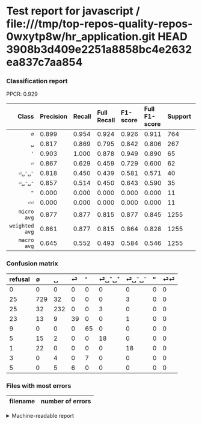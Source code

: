 # Test report for javascript / file:///tmp/top-repos-quality-repos-0wxytp8w/hr_application.git HEAD 3908b3d409e2251a8858bc4e2632ea837c7aa854

### Classification report

PPCR: 0.929

| Class | Precision | Recall | Full Recall | F1-score | Full F1-score | Support | Full Support | PPCR |
|------:|:----------|:-------|:------------|:---------|:---------|:--------|:-------------|:-----|
| `∅` | 0.899| 0.954| 0.924| 0.926| 0.911| 764| 789| 0.968 |
| `␣` | 0.817| 0.869| 0.795| 0.842| 0.806| 267| 292| 0.914 |
| `'` | 0.903| 1.000| 0.878| 0.949| 0.890| 65| 74| 0.878 |
| `⏎` | 0.867| 0.629| 0.459| 0.729| 0.600| 62| 85| 0.729 |
| `⏎␣⁻␣⁻` | 0.818| 0.450| 0.439| 0.581| 0.571| 40| 41| 0.976 |
| `⏎␣⁺␣⁺` | 0.857| 0.514| 0.450| 0.643| 0.590| 35| 40| 0.875 |
| `"` | 0.000| 0.000| 0.000| 0.000| 0.000| 11| 14| 0.786 |
| `⏎⏎` | 0.000| 0.000| 0.000| 0.000| 0.000| 11| 16| 0.688 |
| `micro avg` | 0.877| 0.877| 0.815| 0.877| 0.845| 1255| 1351| 0.929 |
| `weighted avg` | 0.861| 0.877| 0.815| 0.864| 0.828| 1255| 1351| 0.929 |
| `macro avg` | 0.645| 0.552| 0.493| 0.584| 0.546| 1255| 1351| 0.929 |

### Confusion matrix

|refusal|  ∅| ␣| ⏎| '| ⏎␣⁺␣⁺| ⏎␣⁻␣⁻| "| ⏎⏎| 
|:---|:---|:---|:---|:---|:---|:---|:---|:---|
|0 |0 |0 |0 |0 |0 |0 |0 |0 |
|25 |729 |32 |0 |0 |0 |3 |0 |0 |
|25 |32 |232 |0 |0 |3 |0 |0 |0 |
|23 |13 |9 |39 |0 |0 |1 |0 |0 |
|9 |0 |0 |0 |65 |0 |0 |0 |0 |
|5 |15 |2 |0 |0 |18 |0 |0 |0 |
|1 |22 |0 |0 |0 |0 |18 |0 |0 |
|3 |0 |4 |0 |7 |0 |0 |0 |0 |
|5 |0 |5 |6 |0 |0 |0 |0 |0 |

### Files with most errors

| filename | number of errors|
|:----:|:-----|

<details>
    <summary>Machine-readable report</summary>
```json
{
  "cl_report": {"\"": {"f1-score": 0.0, "precision": 0.0, "recall": 0.0, "support": 11}, "\u0027": {"f1-score": 0.9489051094890512, "precision": 0.9027777777777778, "recall": 1.0, "support": 65}, "macro avg": {"f1-score": 0.5836498656406899, "precision": 0.6450700983949256, "recall": 0.5520525389629407, "support": 1255}, "micro avg": {"f1-score": 0.8772908366533865, "precision": 0.8772908366533865, "recall": 0.8772908366533865, "support": 1255}, "weighted avg": {"f1-score": 0.8642938006370648, "precision": 0.8605625462170035, "recall": 0.8772908366533865, "support": 1255}, "\u2205": {"f1-score": 0.9257142857142857, "precision": 0.8988902589395807, "recall": 0.9541884816753927, "support": 764}, "\u23ce": {"f1-score": 0.7289719626168225, "precision": 0.8666666666666667, "recall": 0.6290322580645161, "support": 62}, "\u23ce\u23ce": {"f1-score": 0.0, "precision": 0.0, "recall": 0.0, "support": 11}, "\u23ce\u2423\u207a\u2423\u207a": {"f1-score": 0.6428571428571428, "precision": 0.8571428571428571, "recall": 0.5142857142857142, "support": 35}, "\u23ce\u2423\u207b\u2423\u207b": {"f1-score": 0.5806451612903226, "precision": 0.8181818181818182, "recall": 0.45, "support": 40}, "\u2423": {"f1-score": 0.8421052631578948, "precision": 0.8169014084507042, "recall": 0.8689138576779026, "support": 267}},
  "cl_report_full": {"\"": {"f1-score": 0.0, "precision": 0.0, "recall": 0.0, "support": 14}, "\u0027": {"f1-score": 0.8904109589041096, "precision": 0.9027777777777778, "recall": 0.8783783783783784, "support": 74}, "macro avg": {"f1-score": 0.5461011275393083, "precision": 0.6450700983949256, "recall": 0.4930876523253532, "support": 1351}, "micro avg": {"f1-score": 0.8449731389102071, "precision": 0.8772908366533865, "recall": 0.8149518874907475, "support": 1351}, "weighted avg": {"f1-score": 0.8276269518776809, "precision": 0.855709116672336, "recall": 0.8149518874907475, "support": 1351}, "\u2205": {"f1-score": 0.9112499999999999, "precision": 0.8988902589395807, "recall": 0.9239543726235742, "support": 789}, "\u23ce": {"f1-score": 0.6, "precision": 0.8666666666666667, "recall": 0.4588235294117647, "support": 85}, "\u23ce\u23ce": {"f1-score": 0.0, "precision": 0.0, "recall": 0.0, "support": 16}, "\u23ce\u2423\u207a\u2423\u207a": {"f1-score": 0.5901639344262294, "precision": 0.8571428571428571, "recall": 0.45, "support": 40}, "\u23ce\u2423\u207b\u2423\u207b": {"f1-score": 0.5714285714285715, "precision": 0.8181818181818182, "recall": 0.43902439024390244, "support": 41}, "\u2423": {"f1-score": 0.8055555555555557, "precision": 0.8169014084507042, "recall": 0.7945205479452054, "support": 292}},
  "ppcr": 0.9289415247964471
}
```
</details>
